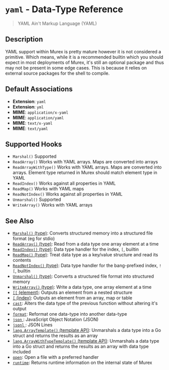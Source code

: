 # `yaml` - Data-Type Reference

> YAML Ain't Markup Language (YAML)

## Description

YAML support within Murex is pretty mature however it is not considered a
primitive. Which means, while it is a recommended builtin which you should
expect in most deployments of Murex, it's still an optional package and
thus may not be present in some edge cases. This is because it relies on
external source packages for the shell to compile.

## Default Associations

- **Extension**: `yaml`
- **Extension**: `yml`
- **MIME**: `application/x-yaml`
- **MIME**: `application/yaml`
- **MIME**: `text/x-yaml`
- **MIME**: `text/yaml`

## Supported Hooks

- `Marshal()`
  Supported
- `ReadArray()`
  Works with YAML arrays. Maps are converted into arrays
- `ReadArrayWithType()`
  Works with YAML arrays. Maps are converted into arrays. Element type returned in Murex should match element type in YAML
- `ReadIndex()`
  Works against all properties in YAML
- `ReadMap()`
  Works with YAML maps
- `ReadNotIndex()`
  Works against all properties in YAML
- `Unmarshal()`
  Supported
- `WriteArray()`
  Works with YAML arrays

## See Also

- [`Marshal()` (type)](../apis/Marshal.md):
  Converts structured memory into a structured file format (eg for stdio)
- [`ReadArray()` (type)](../apis/ReadArray.md):
  Read from a data type one array element at a time
- [`ReadIndex()` (type)](../apis/ReadIndex.md):
  Data type handler for the index, `[`, builtin
- [`ReadMap()` (type)](../apis/ReadMap.md):
  Treat data type as a key/value structure and read its contents
- [`ReadNotIndex()` (type)](../apis/ReadNotIndex.md):
  Data type handler for the bang-prefixed index, `![`, builtin
- [`Unmarshal()` (type)](../apis/Unmarshal.md):
  Converts a structured file format into structured memory
- [`WriteArray()` (type)](../apis/WriteArray.md):
  Write a data type, one array element at a time
- [`[[` (element)](../commands/element.md):
  Outputs an element from a nested structure
- [`[` (index)](../commands/index2.md):
  Outputs an element from an array, map or table
- [`cast`](../commands/cast.md):
  Alters the data type of the previous function without altering it's output
- [`format`](../commands/format.md):
  Reformat one data-type into another data-type
- [`json` ](../types/json.md):
  JavaScript Object Notation (JSON)
- [`jsonl` ](../types/jsonl.md):
  JSON Lines
- [`lang.ArrayTemplate()` (template API)](../apis/lang.ArrayTemplate.md):
  Unmarshals a data type into a Go struct and returns the results as an array
- [`lang.ArrayWithTypeTemplate()` (template API)](../apis/lang.ArrayWithTypeTemplate.md):
  Unmarshals a data type into a Go struct and returns the results as an array with data type included
- [`open`](../commands/open.md):
  Open a file with a preferred handler
- [`runtime`](../commands/runtime.md):
  Returns runtime information on the internal state of Murex

